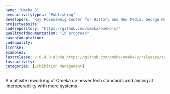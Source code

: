 ```yaml
---
name: "Omeka S"
nemoactivitytypes: "Publishing"
developers: "Roy Rosenzweig Center for History and New Media, George Mason University"
projectwebsite: 
coderepository: "https://github.com/omeka/omeka-s/"
qualityofdocumentation: "In progress"
easeofadaptation: 
codequality: 
license: 
examples: 
lastrelease: v 0.4.0-alpha https://github.com/omeka/omeka-s/releases/tag/v0.4.0-alpha
lastactivity: 
categories: [Exhibition Management]
---
```

A multisite reworking of Omeka on newer tech standards and aiming at interoperability with more systems
